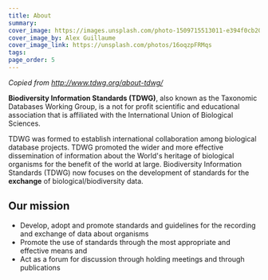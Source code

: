 ```yaml
---
title: About
summary: 
cover_image: https://images.unsplash.com/photo-1509715513011-e394f0cb20c4
cover_image_by: Alex Guillaume
cover_image_link: https://unsplash.com/photos/16oqzpFRMqs
tags: 
page_order: 5
---
```


_Copied from <http://www.tdwg.org/about-tdwg/>_

**Biodiversity Information Standards (TDWG)**, also known as the Taxonomic Databases Working Group, is a not for profit scientific and educational association that is affiliated with the International Union of Biological Sciences. 

TDWG was formed to establish international collaboration among biological
database projects. TDWG promoted the wider and more effective dissemination of
information about the World's heritage of biological organisms for the benefit
of the world at large. Biodiversity Information Standards (TDWG) now focuses
on the development of standards for the **exchange** of
biological/biodiversity data.

## Our mission

* Develop, adopt and promote standards and guidelines for the recording and exchange of data about organisms
* Promote the use of standards through the most appropriate and effective means and
* Act as a forum for discussion through holding meetings and through publications
